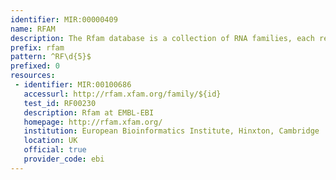 ```yaml
---
identifier: MIR:00000409
name: RFAM
description: The Rfam database is a collection of RNA families, each represented by multiple sequence alignments, consensus secondary structures and covariance models (CMs). The families in Rfam break down into three broad functional classes: non-coding RNA genes, structured cis-regulatory elements and self-splicing RNAs. Typically these functional RNAs often have a conserved secondary structure which may be better preserved than the RNA sequence. The CMs used to describe each family are a slightly more complicated relative of the profile hidden Markov models (HMMs) used by Pfam. CMs can simultaneously model RNA sequence and the structure in an elegant and accurate fashion.
prefix: rfam
pattern: ^RF\d{5}$
prefixed: 0
resources:
 - identifier: MIR:00100686
   accessurl: http://rfam.xfam.org/family/${id}
   test_id: RF00230
   description: Rfam at EMBL-EBI
   homepage: http://rfam.xfam.org/
   institution: European Bioinformatics Institute, Hinxton, Cambridge
   location: UK
   official: true
   provider_code: ebi
---
```

